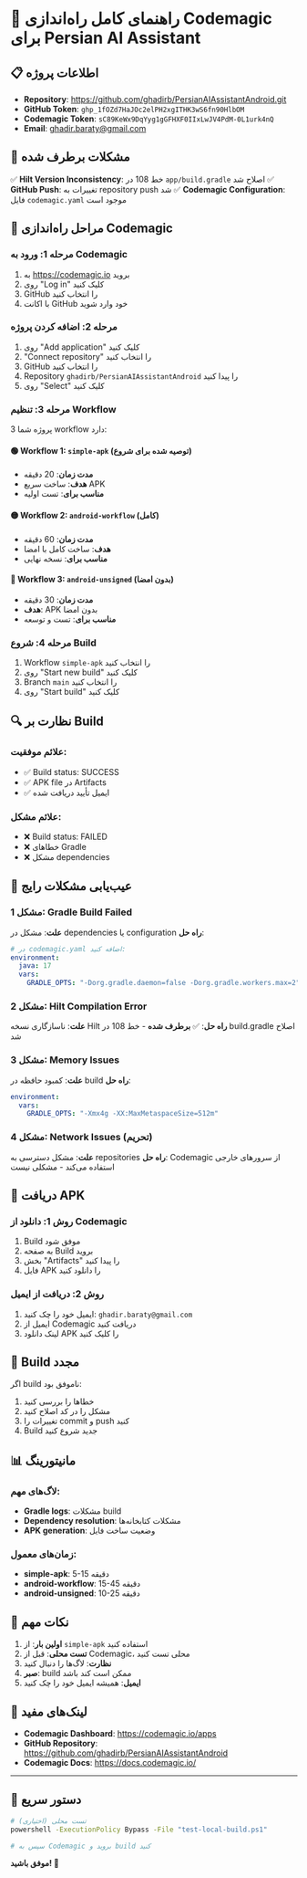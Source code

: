 # 🚀 راهنمای کامل راه‌اندازی Codemagic برای Persian AI Assistant

## 📋 اطلاعات پروژه
- **Repository**: https://github.com/ghadirb/PersianAIAssistantAndroid.git
- **GitHub Token**: `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`
- **Codemagic Token**: `sC89KeWx9DqYyg1gGFHXF0IIxLwJV4PdM-0L1urk4nQ`
- **Email**: ghadir.baraty@gmail.com

## 🔧 مشکلات برطرف شده
✅ **Hilt Version Inconsistency**: خط 108 در `app/build.gradle` اصلاح شد
✅ **GitHub Push**: تغییرات به repository push شد
✅ **Codemagic Configuration**: فایل `codemagic.yaml` موجود است

## 📱 مراحل راه‌اندازی Codemagic

### مرحله 1: ورود به Codemagic
1. به https://codemagic.io بروید
2. روی "Log in" کلیک کنید
3. GitHub را انتخاب کنید
4. با اکانت GitHub خود وارد شوید

### مرحله 2: اضافه کردن پروژه
1. روی "Add application" کلیک کنید
2. "Connect repository" را انتخاب کنید
3. GitHub را انتخاب کنید
4. Repository `ghadirb/PersianAIAssistantAndroid` را پیدا کنید
5. روی "Select" کلیک کنید

### مرحله 3: تنظیم Workflow
پروژه شما 3 workflow دارد:

#### 🟢 Workflow 1: `simple-apk` (توصیه شده برای شروع)
- **مدت زمان**: 20 دقیقه
- **هدف**: ساخت سریع APK
- **مناسب برای**: تست اولیه

#### 🟡 Workflow 2: `android-workflow` (کامل)
- **مدت زمان**: 60 دقیقه  
- **هدف**: ساخت کامل با امضا
- **مناسب برای**: نسخه نهایی

#### 🔵 Workflow 3: `android-unsigned` (بدون امضا)
- **مدت زمان**: 30 دقیقه
- **هدف**: APK بدون امضا
- **مناسب برای**: تست و توسعه

### مرحله 4: شروع Build
1. Workflow `simple-apk` را انتخاب کنید
2. روی "Start new build" کلیک کنید
3. Branch `main` را انتخاب کنید
4. روی "Start build" کلیک کنید

## 🔍 نظارت بر Build

### علائم موفقیت:
- ✅ Build status: SUCCESS
- ✅ APK file در Artifacts
- ✅ ایمیل تأیید دریافت شده

### علائم مشکل:
- ❌ Build status: FAILED
- ❌ خطاهای Gradle
- ❌ مشکل dependencies

## 🚨 عیب‌یابی مشکلات رایج

### مشکل 1: Gradle Build Failed
**علت**: مشکل در dependencies یا configuration
**راه حل**:
```yaml
# در codemagic.yaml اضافه کنید:
environment:
  java: 17
  vars:
    GRADLE_OPTS: "-Dorg.gradle.daemon=false -Dorg.gradle.workers.max=2"
```

### مشکل 2: Hilt Compilation Error
**علت**: ناسازگاری نسخه Hilt
**راه حل**: ✅ **برطرف شده** - خط 108 در build.gradle اصلاح شد

### مشکل 3: Memory Issues
**علت**: کمبود حافظه در build
**راه حل**:
```yaml
environment:
  vars:
    GRADLE_OPTS: "-Xmx4g -XX:MaxMetaspaceSize=512m"
```

### مشکل 4: Network Issues (تحریم)
**علت**: مشکل دسترسی به repositories
**راه حل**: Codemagic از سرورهای خارجی استفاده می‌کند - مشکلی نیست

## 📧 دریافت APK

### روش 1: دانلود از Codemagic
1. Build موفق شود
2. به صفحه Build بروید
3. بخش "Artifacts" را پیدا کنید
4. فایل APK را دانلود کنید

### روش 2: دریافت از ایمیل
1. ایمیل خود را چک کنید: `ghadir.baraty@gmail.com`
2. ایمیل از Codemagic دریافت کنید
3. لینک دانلود APK را کلیک کنید

## 🔄 Build مجدد

اگر build ناموفق بود:
1. خطاها را بررسی کنید
2. مشکل را در کد اصلاح کنید
3. تغییرات را commit و push کنید
4. Build جدید شروع کنید

## 📊 مانیتورینگ

### لاگ‌های مهم:
- **Gradle logs**: مشکلات build
- **Dependency resolution**: مشکلات کتابخانه‌ها
- **APK generation**: وضعیت ساخت فایل

### زمان‌های معمول:
- **simple-apk**: 5-15 دقیقه
- **android-workflow**: 15-45 دقیقه
- **android-unsigned**: 10-25 دقیقه

## 🎯 نکات مهم

1. **اولین بار**: از `simple-apk` استفاده کنید
2. **تست محلی**: قبل از Codemagic، محلی تست کنید
3. **نظارت**: لاگ‌ها را دنبال کنید
4. **صبر**: build ممکن است کند باشد
5. **ایمیل**: همیشه ایمیل خود را چک کنید

## 🔗 لینک‌های مفید

- **Codemagic Dashboard**: https://codemagic.io/apps
- **GitHub Repository**: https://github.com/ghadirb/PersianAIAssistantAndroid
- **Codemagic Docs**: https://docs.codemagic.io/

---

## 🚀 دستور سریع

```bash
# تست محلی (اختیاری)
powershell -ExecutionPolicy Bypass -File "test-local-build.ps1"

# سپس به Codemagic بروید و build کنید
```

**موفق باشید! 🎉**
